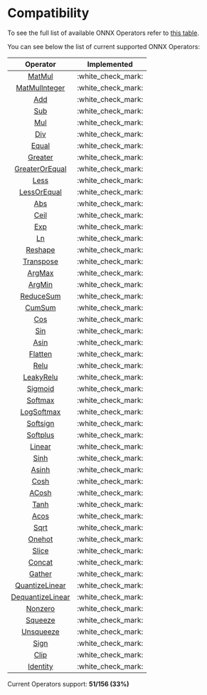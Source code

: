 # Compatibility

To see the full list of available ONNX Operators refer to [this table](https://github.com/onnx/onnx/blob/main/docs/Operators.md).

You can see below the list of current supported ONNX Operators:

|                            Operator                             |     Implemented      |
| :-------------------------------------------------------------: | :------------------: |
|           [MatMul](operators/tensor/tensor.matmul.md)           | :white\_check\_mark: |
|       [MatMulInteger](operators/tensor/tensor.matmul.md)        | :white\_check\_mark: |
|         [Add](operators/tensor/#arithmetic-operations)          | :white\_check\_mark: |
|         [Sub](operators/tensor/#arithmetic-operations)          | :white\_check\_mark: |
|         [Mul](operators/tensor/#arithmetic-operations)          | :white\_check\_mark: |
|         [Div](operators/tensor/#arithmetic-operations)          | :white\_check\_mark: |
|            [Equal](operators/tensor/tensor.equal.md)            | :white\_check\_mark: |
|          [Greater](operators/tensor/tensor.greater.md)          | :white\_check\_mark: |
|   [GreaterOrEqual](operators/tensor/tensor.greater\_equal.md)   | :white\_check\_mark: |
|             [Less](operators/tensor/tensor.less.md)             | :white\_check\_mark: |
|      [LessOrEqual](operators/tensor/tensor.less\_equal.md)      | :white\_check\_mark: |
|              [Abs](operators/tensor/tensor.abs.md)              | :white\_check\_mark: |
|             [Ceil](operators/tensor/tensor.ceil.md)             | :white\_check\_mark: |
|              [Exp](operators/tensor/tensor.exp.md)              | :white\_check\_mark: |
|              [Ln](operators/tensor/tensor.log.md)               | :white\_check\_mark: |
|          [Reshape](operators/tensor/tensor.reshape.md)          | :white\_check\_mark: |
|        [Transpose](operators/tensor/tensor.transpose.md)        | :white\_check\_mark: |
|           [ArgMax](operators/tensor/tensor.argmax.md)           | :white\_check\_mark: |
|           [ArgMin](operators/tensor/tensor.argmin.md)           | :white\_check\_mark: |
|       [ReduceSum](operators/tensor/tensor.reduce\_sum.md)       | :white\_check\_mark: |
|           [CumSum](operators/tensor/tensor.cumsum.md)           | :white\_check\_mark: |
|              [Cos](operators/tensor/tensor.cos.md)              | :white\_check\_mark: |
|              [Sin](operators/tensor/tensor.sin.md)              | :white\_check\_mark: |
|             [Asin](operators/tensor/tensor.asin.md)             | :white\_check\_mark: |
|          [Flatten](operators/tensor/tensor.flatten.md)          | :white\_check\_mark: |
|           [Relu](operators/neural-network/nn.relu.md)           | :white\_check\_mark: |
|     [LeakyRelu](operators/neural-network/nn.leaky\_relu.md)     | :white\_check\_mark: |
|        [Sigmoid](operators/neural-network/nn.sigmoid.md)        | :white\_check\_mark: |
|        [Softmax](operators/neural-network/nn.softmax.md)        | :white\_check\_mark: |
|     [LogSoftmax](operators/neural-network/nn.logsoftmax.md)     | :white\_check\_mark: |
|       [Softsign](operators/neural-network/nn.softsign.md)       | :white\_check\_mark: |
|       [Softplus](operators/neural-network/nn.softplus.md)       | :white\_check\_mark: |
|         [Linear](operators/neural-network/nn.linear.md)         | :white\_check\_mark: |
|             [Sinh](operators/tensor/tensor.sinh.md)             | :white\_check\_mark: |
|            [Asinh](operators/tensor/tensor.asinh.md)            | :white\_check\_mark: |
|             [Cosh](operators/tensor/tensor.cosh.md)             | :white\_check\_mark: |
|            [ACosh](operators/tensor/tensor.acosh.md)            | :white\_check\_mark: |
|             [Tanh](operators/tensor/tensor.tanh.md)             | :white\_check\_mark: |
|             [Acos](operators/tensor/tensor.acos.md)             | :white\_check\_mark: |
|             [Sqrt](operators/tensor/tensor.sqrt.md)             | :white\_check\_mark: |
|           [Onehot](operators/tensor/tensor.onehot.md)           | :white\_check\_mark: |
|            [Slice](operators/tensor/tensor.slice.md)            | :white\_check\_mark: |
|           [Concat](operators/tensor/tensor.concat.md)           | :white\_check\_mark: |
|           [Gather](operators/tensor/tensor.gather.md)           | :white\_check\_mark: |
|  [QuantizeLinear](operators/tensor/tensor.quantize\_linear.md)  | :white\_check\_mark: |
| [DequantizeLinear](operators/tensor/tensor.quantize\_linear.md) | :white\_check\_mark: |
|          [Nonzero](operators/tensor/tensor.nonzero.md)          | :white\_check\_mark: |
|          [Squeeze](operators/tensor/tensor.squeeze.md)          | :white\_check\_mark: |
|        [Unsqueeze](operators/tensor/tensor.unsqueeze.md)        | :white\_check\_mark: |
|             [Sign](operators/tensor/tensor.sign.md)             | :white\_check\_mark: |
|             [Clip](operators/tensor/tensor.clip.md)             | :white\_check\_mark: |
|             [Identity](operators/tensor/tensor.identity.md)     | :white\_check\_mark: |

Current Operators support: **51/156 (33%)**

